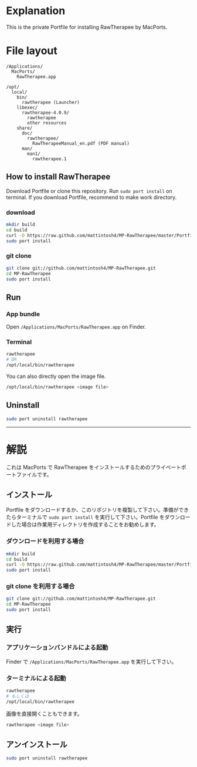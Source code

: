 # Explanation #

This is the private Portfile for installing RawTherapee by MacPorts.

# File layout #

```
/Applications/
  MacPorts/
    RawTherapee.app

/opt/
  local/
    bin/
      rawtherapee (Launcher)
    libexec/
      rawtherapee-4.0.9/
        rawtherapee
        other resources
    share/
      doc/
        rawtherapee/
          RawTherapeeManual_en.pdf (PDF manual)
      man/
        man1/
          rawtherapee.1
```

## How to install RawTherapee ##

Download Portfile or clone this repository. Run `sudo port install` on terminal. If you download Portfile, recommend to make work directory.

### download ###

```bash
mkdir build
cd build
curl -O https://raw.github.com/mattintosh4/MP-RawTherapee/master/Portfile
sudo port install
```

### git clone ###

```bash
git clone git://github.com/mattintosh4/MP-RawTherapee.git
cd MP-RawTherapee
sudo port install
```

## Run ##

### App bundle ###

Open `/Applications/MacPorts/RawTherapee.app` on Finder.

### Terminal ###

```bash
rawtherapee
# OR
/opt/local/bin/rawtherapee
```

You can also directly open the image file.

```bash
/opt/local/bin/rawtherapee <image file>
```

## Uninstall ##

```bash
sudo port uninstall rawtherapee
```

***

# 解説 #

これは MacPorts で RawTherapee をインストールするためのプライベートポートファイルです。

## インストール ##

Portfile をダウンロードするか、このリポジトリを複製して下さい。準備ができたらターミナルで `sudo port install` を実行して下さい。Portfile をダウンロードした場合は作業用ディレクトリを作成することをお勧めします。

### ダウンロードを利用する場合 ###

```bash
mkdir build
cd build
curl -O https://raw.github.com/mattintosh4/MP-RawTherapee/master/Portfile
sudo port install
```

### git clone を利用する場合 ###

```bash
git clone git://github.com/mattintosh4/MP-RawTherapee.git
cd MP-RawTherapee
sudo port install
```

## 実行 ##

### アプリケーションバンドルによる起動 ###

Finder で `/Applications/MacPorts/RawTherapee.app` を実行して下さい。

### ターミナルによる起動 ###

```bash
rawtherapee
# もしくは
/opt/local/bin/rawtherapee
```

画像を直接開くこともできます。

```bash
rawtherapee <image file>
```

## アンインストール ##

```bash
sudo port uninstall rawtherapee
```
